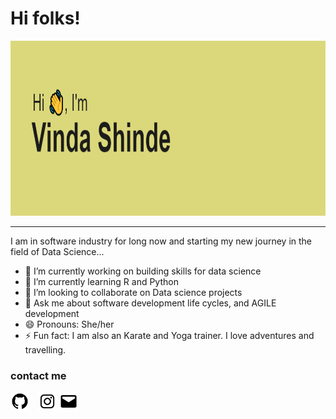 <h1> Hi folks!</h1>
<img src= "https://github.com/VindaShinde/VindaShinde/blob/main/header.png" height="280">
<hr/>

I am in software industry for long now and starting my new journey in the field of Data Science...

- 🔭 I’m currently working on building skills for data science
- 🌱 I’m currently learning R and Python
- 👯 I’m looking to collaborate on Data science projects
- 💬 Ask me about software development life cycles, and AGILE development
- 😄 Pronouns: She/her
- ⚡ Fun fact: I am also an Karate and Yoga trainer. I love adventures and travelling.

<h3 id="social">contact me</h3>

<a href="//github.com/VindaShinde"><img src="https://raw.githubusercontent.com/Automattic/social-logos/master/svg-min/github.svg" width="30px" style="width: 30px;margin-right: 10px;" /></a>
<a href="//instagram.com/vinda_shinde"><img src="https://raw.githubusercontent.com/Automattic/social-logos/master/svg-min/instagram.svg" width="30px" /></a>
<a href="mailto:hello@Yahoo.com"><img src="https://raw.githubusercontent.com/Automattic/social-logos/master/svg-min/mail.svg" width="30px" /></a>
